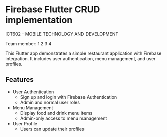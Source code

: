 # Firebase Flutter CRUD implementation

ICT602 - MOBILE TECHNOLOGY AND DEVELOPMENT

Team member:
1
2
3
4

This Flutter app demonstrates a simple restaurant application with Firebase integration. It includes user authentication, menu management, and user profiles.

## Features

- User Authentication
  - Sign up and login with Firebase Authentication
  - Admin and normal user roles
- Menu Management
  - Display food and drink menu items
  - Admin-only access to menu management
- User Profile
  - Users can update their profiles








